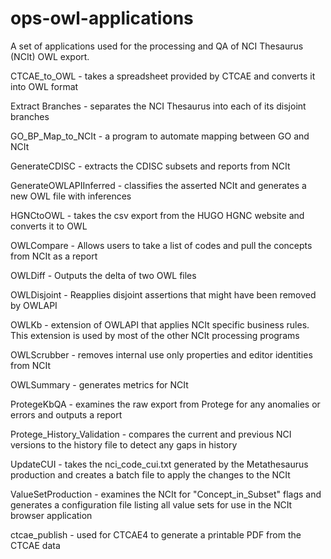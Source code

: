 # ops-owl-applications

A set of applications used for the processing and QA of NCI Thesaurus (NCIt) OWL export.  

CTCAE_to_OWL - takes a spreadsheet provided by CTCAE and converts it into OWL format

Extract Branches - separates the NCI Thesaurus into each of its disjoint branches

GO_BP_Map_to_NCIt - a program to automate mapping between GO and NCIt

GenerateCDISC - extracts the CDISC subsets and reports from NCIt

GenerateOWLAPIInferred - classifies the asserted NCIt and generates a new OWL file with inferences

HGNCtoOWL - takes the csv export from the HUGO HGNC website and converts it to OWL

OWLCompare - Allows users to take a list of codes and pull the concepts from NCIt as a report

OWLDiff - Outputs the delta of two OWL files

OWLDisjoint - Reapplies disjoint assertions that might have been removed by OWLAPI

OWLKb - extension of OWLAPI that applies NCIt specific business rules.  This extension is used by most of the other NCIt processing programs

OWLScrubber - removes internal use only properties and editor identities from NCIt

OWLSummary - generates metrics for NCIt

ProtegeKbQA - examines the raw export from Protege for any anomalies or errors and outputs a report

Protege_History_Validation - compares the current and previous NCI versions to the history file to detect any gaps in history

UpdateCUI - takes the nci_code_cui.txt generated by the Metathesaurus production and creates a batch file to apply the changes to the NCIt

ValueSetProduction - examines the NCIt for "Concept_in_Subset" flags and generates a configuration file listing all value sets for use in the NCIt browser application

ctcae_publish - used for CTCAE4 to generate a printable PDF from the CTCAE data


